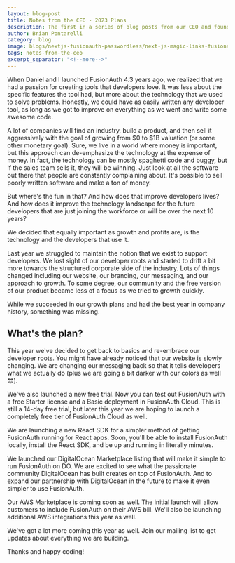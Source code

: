 ```yaml
---
layout: blog-post
title: Notes from the CEO - 2023 Plans
description: The first in a series of blog posts from our CEO and founder, Brian Pontarelli, about our plans for 2023.
author: Brian Pontarelli
category: blog
image: blogs/nextjs-fusionauth-passwordless/next-js-magic-links-fusionauth.png
tags: notes-from-the-ceo
excerpt_separator: "<!--more-->"
---
```


When Daniel and I launched FusionAuth 4.3 years ago, we realized that we had a passion for creating tools that developers love. It was less about the specific features the tool had, but more about the technology that we used to solve problems. Honestly, we could have as easily written any developer tool, as long as we got to improve on everything as we went and write some awesome code.

<!--more-->

A lot of companies will find an industry, build a product, and then sell it aggressively with the goal of growing from $0 to $1B valuation (or some other monetary goal). Sure, we live in a world where money is important, but this approach can de-emphasize the technology at the expense of money. In fact, the technology can be mostly spaghetti code and buggy, but if the sales team sells it, they will be winning. Just look at all the software out there that people are constantly complaining about. It's possible to sell poorly written software and make a ton of money.

But where's the fun in that? And how does that improve developers lives? And how does it improve the technology landscape for the future developers that are just joining the workforce or will be over the next 10 years?

We decided that equally important as growth and profits are, is the technology and the developers that use it.

Last year we struggled to maintain the notion that we exist to support developers. We lost sight of our developer roots and started to drift a bit more towards the structured corporate side of the industry. Lots of things changed including our website, our branding, our messaging, and our approach to growth. To some degree, our community and the free version of our product became less of a focus as we tried to growth quickly.

While we succeeded in our growth plans and had the best year in company history, something was missing. 

## What's the plan?

This year we've decided to get back to basics and re-embrace our developer roots. You might have already noticed that our website is slowly changing. We are changing our messaging back so that it tells developers what we actually do (plus we are going a bit darker with our colors as well 😎).

We've also launched a new free trial. Now you can test out FusionAuth with a free Starter license and a Basic deployment in FusionAuth Cloud. This is still a 14-day free trial, but later this year we are hoping to launch a completely free tier of FusionAuth Cloud as well.

We are launching a new React SDK for a simpler method of getting FusionAuth running for React apps. Soon, you'll be able to install FusionAuth locally, install the React SDK, and be up and running in literally minutes.

We launched our DigitalOcean Marketplace listing that will make it simple to run FusionAuth on DO. We are excited to see what the passionate community DigitalOcean has built creates on top of FusionAuth. And to expand our partnership with DigitalOcean in the future to make it even simpler to use FusionAuth.

Our AWS Marketplace is coming soon as well. The initial launch will allow customers to include FusionAuth on their AWS bill. We'll also be launching additional AWS integrations this year as well.

We've got a lot more coming this year as well. Join our mailing list to get updates about everything we are building.

Thanks and happy coding!